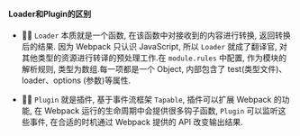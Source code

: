 #### Loader和Plugin的区别

- 🏳‍🌈 `Loader` 本质就是一个函数, 在该函数中对接收到的内容进行转换, 返回转换后的结果. 因为 Webpack 只认识 JavaScript, 所以 `Loader` 就成了翻译官, 对其他类型的资源进行转译的预处理工作.在 `module.rules` 中配置, 作为模块的解析规则, 类型为数组.每一项都是一个 Object, 内部包含了 test(类型文件)、loader、options (参数)等属性.

- 🏳‍🌈 `Plugin` 就是插件, 基于事件流框架 `Tapable`, 插件可以扩展 Webpack 的功能, 在 Webpack 运行的生命周期中会提供很多钩子函数, `Plugin` 可以监听这些事件, 在合适的时机通过 Webpack 提供的 API 改变输出结果.